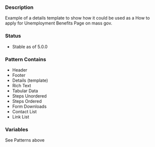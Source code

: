 ### Description
Example of a details template to show how it could be used as a How to apply for Unemployment Benefits Page on mass gov.

### Status
* Stable as of 5.0.0

### Pattern Contains
* Header
* Footer
* Details (template)
* Rich Text
* Tabular Data
* Steps Unordered
* Steps Ordered
* Form Downloads
* Contact List
* Link List

### Variables
See Patterns above
